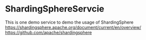 # ShardingSphereServcie
This is one demo service to demo the usage of ShardingSphere
https://shardingsphere.apache.org/document/current/en/overview/
https://github.com/apache/shardingsphere